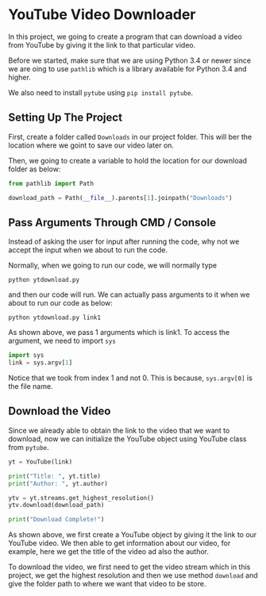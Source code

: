 # YouTube Video Downloader

In this project, we going to create a program that can download a video from YouTube by giving it the link to that particular video.

Before we started, make sure that we are using Python 3.4 or newer since we are oing to use `pathlib` which is a library available for Python 3.4 and higher.

We also need to install `pytube` using `pip install pytube`.

## Setting Up The Project

First, create a folder called `Downloads` in our project folder. This will ber the location where we goint to save our video later on.

Then, we going to create a variable to hold the location for our download folder as below:

```python
from pathlib import Path

download_path = Path(__file__).parents[1].joinpath("Downloads")
```

## Pass Arguments Through CMD / Console

Instead of asking the user for input after running the code, why not we accept the input when we about to run the code.

Normally, when we going to run our code, we will normally type

```
python ytdownload.py
```

and then our code will run. We can actually pass arguments to it when we about to run our code as below:

```
python ytdownload.py link1
```

As shown above, we pass 1 arguments which is link1. To access the argument, we need to import `sys`

```python
import sys
link = sys.argv[1]
```

Notice that we took from index 1 and not 0. This is because, `sys.argv[0]` is the file name.

## Download the Video

Since we already able to obtain the link to the video that we want to download, now we can initialize the YouTube object using YouTube class from `pytube`.

```python
yt = YouTube(link)

print("Title: ", yt.title)
print("Author: ", yt.author)

ytv = yt.streams.get_highest_resolution()
ytv.download(download_path)

print("Download Complete!")

```

As shown above, we first create a YouTube object by giving it the link to our YouTube video. We then able to get information about our video, for example, here we get the title of the video ad also the author.

To download the video, we first need to get the video stream which in this project, we get the highest resolution and then we use method `download` and give the folder path to where we want that video to be store.
